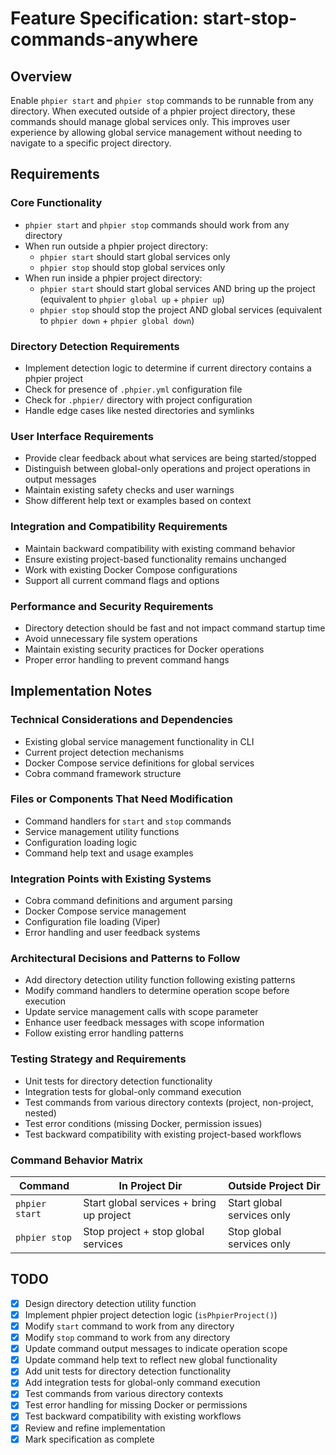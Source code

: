 # Feature Specification: start-stop-commands-anywhere

## Overview
Enable `phpier start` and `phpier stop` commands to be runnable from any directory. When executed outside of a phpier project directory, these commands should manage global services only. This improves user experience by allowing global service management without needing to navigate to a specific project directory.

## Requirements

### Core Functionality
- `phpier start` and `phpier stop` commands should work from any directory
- When run outside a phpier project directory:
  - `phpier start` should start global services only
  - `phpier stop` should stop global services only
- When run inside a phpier project directory:
  - `phpier start` should start global services AND bring up the project (equivalent to `phpier global up` + `phpier up`)
  - `phpier stop` should stop the project AND global services (equivalent to `phpier down` + `phpier global down`)

### Directory Detection Requirements
- Implement detection logic to determine if current directory contains a phpier project
- Check for presence of `.phpier.yml` configuration file
- Check for `.phpier/` directory with project configuration
- Handle edge cases like nested directories and symlinks

### User Interface Requirements
- Provide clear feedback about what services are being started/stopped
- Distinguish between global-only operations and project operations in output messages
- Maintain existing safety checks and user warnings
- Show different help text or examples based on context

### Integration and Compatibility Requirements
- Maintain backward compatibility with existing command behavior
- Ensure existing project-based functionality remains unchanged
- Work with existing Docker Compose configurations
- Support all current command flags and options

### Performance and Security Requirements
- Directory detection should be fast and not impact command startup time
- Avoid unnecessary file system operations
- Maintain existing security practices for Docker operations
- Proper error handling to prevent command hangs

## Implementation Notes

### Technical Considerations and Dependencies
- Existing global service management functionality in CLI
- Current project detection mechanisms
- Docker Compose service definitions for global services
- Cobra command framework structure

### Files or Components That Need Modification
- Command handlers for `start` and `stop` commands
- Service management utility functions
- Configuration loading logic
- Command help text and usage examples

### Integration Points with Existing Systems
- Cobra command definitions and argument parsing
- Docker Compose service management
- Configuration file loading (Viper)
- Error handling and user feedback systems

### Architectural Decisions and Patterns to Follow
- Add directory detection utility function following existing patterns
- Modify command handlers to determine operation scope before execution
- Update service management calls with scope parameter
- Enhance user feedback messages with scope information
- Follow existing error handling patterns

### Testing Strategy and Requirements
- Unit tests for directory detection functionality
- Integration tests for global-only command execution
- Test commands from various directory contexts (project, non-project, nested)
- Test error conditions (missing Docker, permission issues)
- Test backward compatibility with existing project-based workflows

### Command Behavior Matrix
| Command | In Project Dir | Outside Project Dir |
|---------|---------------|-------------------|
| `phpier start` | Start global services + bring up project | Start global services only |
| `phpier stop` | Stop project + stop global services | Stop global services only |

## TODO
- [x] Design directory detection utility function
- [x] Implement phpier project detection logic (`isPhpierProject()`)
- [x] Modify `start` command to work from any directory
- [x] Modify `stop` command to work from any directory
- [x] Update command output messages to indicate operation scope
- [x] Update command help text to reflect new global functionality
- [x] Add unit tests for directory detection functionality
- [x] Add integration tests for global-only command execution
- [x] Test commands from various directory contexts
- [x] Test error handling for missing Docker or permissions
- [x] Test backward compatibility with existing workflows
- [x] Review and refine implementation
- [x] Mark specification as complete